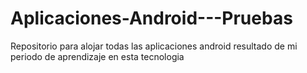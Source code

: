 # Aplicaciones-Android---Pruebas
Repositorio para alojar todas las aplicaciones android resultado de mi periodo de aprendizaje en esta tecnologia
